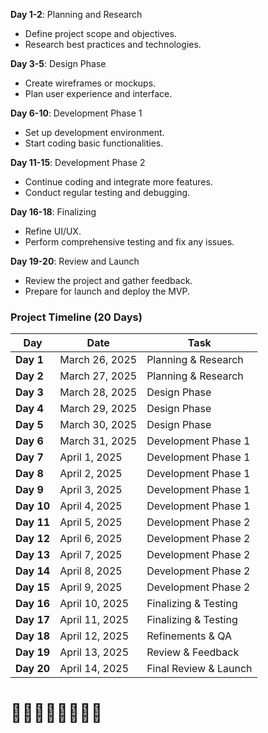 
**Day 1-2**: Planning and Research
- Define project scope and objectives.
- Research best practices and technologies.

**Day 3-5**: Design Phase
- Create wireframes or mockups.
- Plan user experience and interface.

**Day 6-10**: Development Phase 1
- Set up development environment.
- Start coding basic functionalities.

**Day 11-15**: Development Phase 2
- Continue coding and integrate more features.
- Conduct regular testing and debugging.

**Day 16-18**: Finalizing
- Refine UI/UX.
- Perform comprehensive testing and fix any issues.

**Day 19-20**: Review and Launch
- Review the project and gather feedback.
- Prepare for launch and deploy the MVP.


### **Project Timeline (20 Days)**
| **Day**  | **Date**           | **Task** |
|----------|----------------|---------|
| **Day 1**  | March 26, 2025  | Planning & Research |
| **Day 2**  | March 27, 2025  | Planning & Research |
| **Day 3**  | March 28, 2025  | Design Phase |
| **Day 4**  | March 29, 2025  | Design Phase |
| **Day 5**  | March 30, 2025  | Design Phase |
| **Day 6**  | March 31, 2025  | Development Phase 1 |
| **Day 7**  | April 1, 2025   | Development Phase 1 |
| **Day 8**  | April 2, 2025   | Development Phase 1 |
| **Day 9**  | April 3, 2025   | Development Phase 1 |
| **Day 10** | April 4, 2025   | Development Phase 1 |
| **Day 11** | April 5, 2025   | Development Phase 2 |
| **Day 12** | April 6, 2025   | Development Phase 2 |
| **Day 13** | April 7, 2025   | Development Phase 2 |
| **Day 14** | April 8, 2025   | Development Phase 2 |
| **Day 15** | April 9, 2025   | Development Phase 2 |
| **Day 16** | April 10, 2025  | Finalizing & Testing |
| **Day 17** | April 11, 2025  | Finalizing & Testing |
| **Day 18** | April 12, 2025  | Refinements & QA |
| **Day 19** | April 13, 2025  | Review & Feedback |
| **Day 20** | April 14, 2025  | Final Review & Launch |

# 🚀🚀🚀🚀🚀🚀🚀🚀
